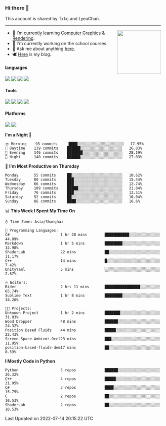 ### Hi there 👋

This account is shared by Txtxj and LyeaChan.

---

<img align="right" height="141" src="https://github-readme-stats.vercel.app/api?username=txtxj&theme=tokyonight&show_icons=true&count_private=true">

- 🌱 I’m currently learning [Computer Graphics](https://github.com/txtxj/GAMES101) & [Rendering](https://github.com/txtxj/GAMES202).
- 🐶 I'm currently working on the school courses.
- 💬 Ask me about anything [here](https://github.com/txtxj/txtxj/issues).
- 🕊️ [Here](https://txtxj.top) is my blog.

#### languages

![](https://img.shields.io/badge/C++-00599C?logo=cplusplus&logoColor=fff)
![](https://img.shields.io/badge/Python-3e74a2?logo=python&logoColor=fff)
![](https://img.shields.io/badge/C%23-239120?logo=csharp&logoColor=fff)
![](https://img.shields.io/badge/C-A8B9CC?logo=c&logoColor=555)


#### Tools

![](https://img.shields.io/badge/JetBrains-000000?logo=jetbrains&logoColor=fff)
![](https://img.shields.io/badge/Unity-FFFFFF?logo=unity&logoColor=000)
![](https://img.shields.io/badge/SublimeText_3-FF9800?logo=sublimetext&logoColor=fff)
![](https://img.shields.io/badge/Blender-F5792A?logo=blender&logoColor=fff)


#### Platforms

![](https://img.shields.io/badge/Windows_10-0078D6?logo=windows&logoColor=fff)
![](https://img.shields.io/badge/Ubuntu_20.04-E95420?logo=ubuntu&logoColor=fff)


<!--START_SECTION:waka-->
**I'm a Night 🦉** 

```text
🌞 Morning    93 commits     ████░░░░░░░░░░░░░░░░░░░░░   17.95% 
🌆 Daytime    139 commits    ██████░░░░░░░░░░░░░░░░░░░   26.83% 
🌃 Evening    146 commits    ███████░░░░░░░░░░░░░░░░░░   28.19% 
🌙 Night      140 commits    ██████░░░░░░░░░░░░░░░░░░░   27.03%

```
📅 **I'm Most Productive on Thursday** 

```text
Monday       55 commits     ██░░░░░░░░░░░░░░░░░░░░░░░   10.62% 
Tuesday      80 commits     ███░░░░░░░░░░░░░░░░░░░░░░   15.44% 
Wednesday    66 commits     ███░░░░░░░░░░░░░░░░░░░░░░   12.74% 
Thursday     109 commits    █████░░░░░░░░░░░░░░░░░░░░   21.04% 
Friday       70 commits     ███░░░░░░░░░░░░░░░░░░░░░░   13.51% 
Saturday     52 commits     ██░░░░░░░░░░░░░░░░░░░░░░░   10.04% 
Sunday       86 commits     ████░░░░░░░░░░░░░░░░░░░░░   16.6%

```


📊 **This Week I Spent My Time On** 

```text
⌚︎ Time Zone: Asia/Shanghai

💬 Programming Languages: 
C#                       1 hr 28 mins        ███████████░░░░░░░░░░░░░░   44.09% 
Markdown                 1 hr 5 mins         ████████░░░░░░░░░░░░░░░░░   32.98% 
ShaderLab                22 mins             ██░░░░░░░░░░░░░░░░░░░░░░░   11.17% 
C++                      14 mins             █░░░░░░░░░░░░░░░░░░░░░░░░   7.42% 
UnityYaml                5 mins              ░░░░░░░░░░░░░░░░░░░░░░░░░   2.67%

🔥 Editors: 
Rider                    2 hrs 11 mins       ████████████████░░░░░░░░░   65.74% 
Sublime Text             1 hr 8 mins         ████████░░░░░░░░░░░░░░░░░   34.26%

🐱‍💻 Projects: 
Unknown Project          1 hr 2 mins         ███████░░░░░░░░░░░░░░░░░░   31.03% 
Wood Dropper             48 mins             ██████░░░░░░░░░░░░░░░░░░░   24.32% 
Position Based Fluids    44 mins             █████░░░░░░░░░░░░░░░░░░░░   22.43% 
Screen-Space-Ambient-Occl23 mins             ███░░░░░░░░░░░░░░░░░░░░░░   11.95% 
position-based-fluids-dem17 mins             ██░░░░░░░░░░░░░░░░░░░░░░░   8.59%

```

**I Mostly Code in Python** 

```text
Python                   5 repos             ██████░░░░░░░░░░░░░░░░░░░   26.32% 
C++                      4 repos             █████░░░░░░░░░░░░░░░░░░░░   21.05% 
C#                       3 repos             ████░░░░░░░░░░░░░░░░░░░░░   15.79% 
C                        2 repos             ██░░░░░░░░░░░░░░░░░░░░░░░   10.53% 
ShaderLab                2 repos             ██░░░░░░░░░░░░░░░░░░░░░░░   10.53%

```



 Last Updated on 2022-07-14 20:15:22 UTC
<!--END_SECTION:waka-->
